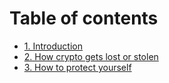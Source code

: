 # Table of contents

* [1. Introduction](README.md)
* [2. How crypto gets lost or stolen](2.-how-crypto-gets-lost-or-stolen.md)
* [3. How to protect yourself](3.-how-to-protect-yourself.md)
